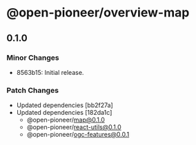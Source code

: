 # @open-pioneer/overview-map

## 0.1.0

### Minor Changes

-   8563b15: Initial release.

### Patch Changes

-   Updated dependencies [bb2f27a]
-   Updated dependencies [182da1c]
    -   @open-pioneer/map@0.1.0
    -   @open-pioneer/react-utils@0.1.0
    -   @open-pioneer/ogc-features@0.0.1
